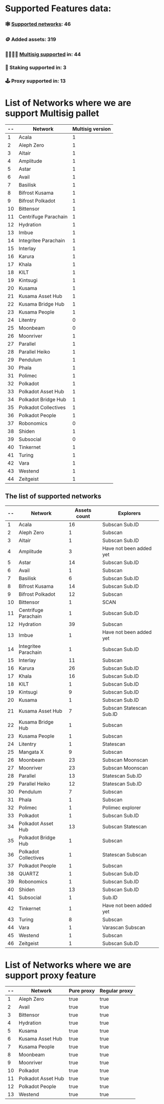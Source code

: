 
# Supported Features data:
### 🕸️ [Supported networks](#supported-network-list): 46
### 🪙 Added assets: 319
### 👨‍👩‍👧‍👦 [Multisig supported](#list-of-networks-where-we-are-support-multisig) in: 44
### 🥞 Staking supported in: 3
### 🕹️ Proxy supported in: 13



# List of Networks where we are support Multisig pallet
| -- | Network | Multisig version |
| -------- | -------- | -------- |
| 1 | Acala | 1 |
| 2 | Aleph Zero | 1 |
| 3 | Altair | 1 |
| 4 | Amplitude | 1 |
| 5 | Astar | 1 |
| 6 | Avail | 1 |
| 7 | Basilisk | 1 |
| 8 | Bifrost Kusama | 1 |
| 9 | Bifrost Polkadot | 1 |
| 10 | Bittensor | 1 |
| 11 | Centrifuge Parachain | 1 |
| 12 | Hydration | 1 |
| 13 | Imbue | 1 |
| 14 | Integritee Parachain | 1 |
| 15 | Interlay | 1 |
| 16 | Karura | 1 |
| 17 | Khala | 1 |
| 18 | KILT | 1 |
| 19 | Kintsugi | 1 |
| 20 | Kusama | 1 |
| 21 | Kusama Asset Hub | 1 |
| 22 | Kusama Bridge Hub | 1 |
| 23 | Kusama People | 1 |
| 24 | Litentry | 0 |
| 25 | Moonbeam | 0 |
| 26 | Moonriver | 1 |
| 27 | Parallel | 1 |
| 28 | Parallel Heiko | 1 |
| 29 | Pendulum | 1 |
| 30 | Phala | 1 |
| 31 | Polimec | 1 |
| 32 | Polkadot | 1 |
| 33 | Polkadot Asset Hub | 1 |
| 34 | Polkadot Bridge Hub | 1 |
| 35 | Polkadot Collectives | 1 |
| 36 | Polkadot People | 1 |
| 37 | Robonomics | 0 |
| 38 | Shiden | 1 |
| 39 | Subsocial | 0 |
| 40 | Tinkernet | 1 |
| 41 | Turing | 1 |
| 42 | Vara | 1 |
| 43 | Westend | 1 |
| 44 | Zeitgeist | 1 |

## The list of supported networks
| -- | Network | Assets count | Explorers |
| -------- | -------- | -------- | -------- |
| 1 | Acala | 16 | Subscan Sub.ID |
| 2 | Aleph Zero | 1 | Subscan |
| 3 | Altair | 1 | Subscan Sub.ID |
| 4 | Amplitude | 3 | Have not been added yet |
| 5 | Astar | 14 | Subscan Sub.ID |
| 6 | Avail | 1 | Subscan |
| 7 | Basilisk | 6 | Subscan Sub.ID |
| 8 | Bifrost Kusama | 14 | Subscan Sub.ID |
| 9 | Bifrost Polkadot | 12 | Subscan |
| 10 | Bittensor | 1 | SCAN |
| 11 | Centrifuge Parachain | 1 | Subscan Sub.ID |
| 12 | Hydration | 39 | Subscan |
| 13 | Imbue | 1 | Have not been added yet |
| 14 | Integritee Parachain | 1 | Subscan Sub.ID |
| 15 | Interlay | 11 | Subscan |
| 16 | Karura | 26 | Subscan Sub.ID |
| 17 | Khala | 16 | Subscan Sub.ID |
| 18 | KILT | 1 | Subscan Sub.ID |
| 19 | Kintsugi | 9 | Subscan Sub.ID |
| 20 | Kusama | 1 | Subscan Sub.ID |
| 21 | Kusama Asset Hub | 7 | Subscan Statescan Sub.ID |
| 22 | Kusama Bridge Hub | 1 | Subscan |
| 23 | Kusama People | 1 | Subscan |
| 24 | Litentry | 1 | Statescan |
| 25 | Mangata X | 9 | Subscan |
| 26 | Moonbeam | 23 | Subscan Moonscan |
| 27 | Moonriver | 23 | Subscan Moonscan |
| 28 | Parallel | 13 | Statescan Sub.ID |
| 29 | Parallel Heiko | 12 | Statescan Sub.ID |
| 30 | Pendulum | 7 | Subscan |
| 31 | Phala | 1 | Subscan |
| 32 | Polimec | 1 | Polimec explorer |
| 33 | Polkadot | 1 | Subscan Sub.ID |
| 34 | Polkadot Asset Hub | 13 | Subscan Statescan |
| 35 | Polkadot Bridge Hub | 1 | Subscan |
| 36 | Polkadot Collectives | 1 | Statescan Subscan |
| 37 | Polkadot People | 1 | Subscan |
| 38 | QUARTZ | 1 | Subscan Sub.ID |
| 39 | Robonomics | 1 | Subscan Sub.ID |
| 40 | Shiden | 13 | Subscan Sub.ID |
| 41 | Subsocial | 1 | Sub.ID |
| 42 | Tinkernet | 1 | Have not been added yet |
| 43 | Turing | 8 | Subscan |
| 44 | Vara | 1 | Varascan Subscan |
| 45 | Westend | 1 | Subscan |
| 46 | Zeitgeist | 1 | Subscan Sub.ID |

# List of Networks where we are support proxy feature
| -- | Network | Pure proxy | Regular proxy |
| -------- | -------- | -------- | -------- |
| 1 | Aleph Zero | true | true |
| 2 | Avail | true | true |
| 3 | Bittensor | true | true |
| 4 | Hydration | true | true |
| 5 | Kusama | true | true |
| 6 | Kusama Asset Hub | true | true |
| 7 | Kusama People | true | true |
| 8 | Moonbeam | true | true |
| 9 | Moonriver | true | true |
| 10 | Polkadot | true | true |
| 11 | Polkadot Asset Hub | true | true |
| 12 | Polkadot People | true | true |
| 13 | Westend | true | true |
